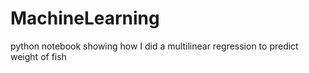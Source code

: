 # MachineLearning
python notebook showing how I did a multilinear regression to predict weight of fish
